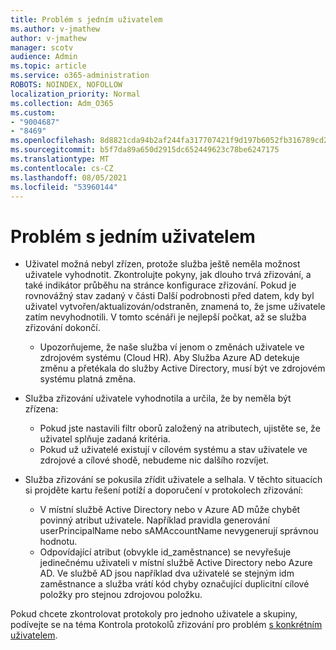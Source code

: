 ```yaml
---
title: Problém s jedním uživatelem
ms.author: v-jmathew
author: v-jmathew
manager: scotv
audience: Admin
ms.topic: article
ms.service: o365-administration
ROBOTS: NOINDEX, NOFOLLOW
localization_priority: Normal
ms.collection: Adm_O365
ms.custom:
- "9004687"
- "8469"
ms.openlocfilehash: 8d8821cda94b2af244fa317707421f9d197b6052fb316789cd286ea8b4adf19e
ms.sourcegitcommit: b5f7da89a650d2915dc652449623c78be6247175
ms.translationtype: MT
ms.contentlocale: cs-CZ
ms.lasthandoff: 08/05/2021
ms.locfileid: "53960144"
---
```

# <a name="problem-with-single-user"></a>Problém s jedním uživatelem

- Uživatel možná nebyl zřízen, protože služba ještě neměla možnost uživatele vyhodnotit. Zkontrolujte pokyny, jak dlouho trvá zřizování, a také indikátor průběhu na stránce konfigurace zřizování. Pokud je rovnovážný stav zadaný v části Další podrobnosti před datem, kdy byl uživatel vytvořen/aktualizován/odstraněn, znamená to, že jsme uživatele zatím nevyhodnotili. V tomto scénáři je nejlepší počkat, až se služba zřizování dokončí.

  - Upozorňujeme, že naše služba ví jenom o změnách uživatele ve zdrojovém systému (Cloud HR). Aby Služba Azure AD detekuje změnu a přetékala do služby Active Directory, musí být ve zdrojovém systému platná změna.
- Služba zřizování uživatele vyhodnotila a určila, že by neměla být zřízena:
  - Pokud jste nastavili filtr oborů založený na atributech, ujistěte se, že uživatel splňuje zadaná kritéria.
  - Pokud už uživatelé existují v cílovém systému a stav uživatele ve zdrojové a cílové shodě, nebudeme nic dalšího rozvíjet.
- Služba zřizování se pokusila zřídit uživatele a selhala. V těchto situacích si projděte kartu řešení potíží a doporučení v protokolech zřizování:
  - V místní službě Active Directory nebo v Azure AD může chybět povinný atribut uživatele. Například pravidla generování userPrincipalName nebo sAMAccountName nevygenerují správnou hodnotu.
  - Odpovídající atribut (obvykle id_zaměstnance) se nevyřešuje jedinečnému uživateli v místní službě Active Directory nebo Azure AD. Ve službě AD jsou například dva uživatelé se stejným idm zaměstnance a služba vrátí kód chyby označující duplicitní cílové položky pro stejnou zdrojovou položku.

Pokud chcete zkontrolovat protokoly pro jednoho uživatele a skupiny, podívejte se na téma Kontrola protokolů zřizování pro problém [s konkrétním uživatelem](https://docs.microsoft.com/azure/active-directory/reports-monitoring/concept-provisioning-logs).
